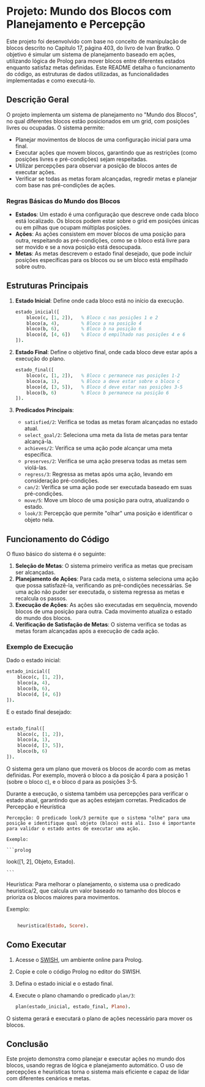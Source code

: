 ﻿# Projeto: Mundo dos Blocos com Planejamento e Percepção

Este projeto foi desenvolvido com base no conceito de manipulação de blocos descrito no Capítulo 17, página 403, do livro de Ivan Bratko. O objetivo é simular um sistema de planejamento baseado em ações, utilizando lógica de Prolog para mover blocos entre diferentes estados enquanto satisfaz metas definidas. Este README detalha o funcionamento do código, as estruturas de dados utilizadas, as funcionalidades implementadas e como executá-lo.

## Descrição Geral

O projeto implementa um sistema de planejamento no "Mundo dos Blocos", no qual diferentes blocos estão posicionados em um grid, com posições livres ou ocupadas. O sistema permite:

- Planejar movimentos de blocos de uma configuração inicial para uma final.
- Executar ações que movem blocos, garantindo que as restrições (como posições livres e pré-condições) sejam respeitadas.
- Utilizar percepções para observar a posição de blocos antes de executar ações.
- Verificar se todas as metas foram alcançadas, regredir metas e planejar com base nas pré-condições de ações.

### Regras Básicas do Mundo dos Blocos

- **Estados**: Um estado é uma configuração que descreve onde cada bloco está localizado. Os blocos podem estar sobre o grid em posições únicas ou em pilhas que ocupam múltiplas posições.
- **Ações**: As ações consistem em mover blocos de uma posição para outra, respeitando as pré-condições, como se o bloco está livre para ser movido e se a nova posição está desocupada.
- **Metas**: As metas descrevem o estado final desejado, que pode incluir posições específicas para os blocos ou se um bloco está empilhado sobre outro.
  
## Estruturas Principais

1. **Estado Inicial**: Define onde cada bloco está no início da execução.
    ```prolog
    estado_inicial([
        bloco(c, [1, 2]),   % Bloco c nas posições 1 e 2
        bloco(a, 4),        % Bloco a na posição 4
        bloco(b, 6),        % Bloco b na posição 6
        bloco(d, [4, 6])    % Bloco d empilhado nas posições 4 e 6
    ]).
    ```

2. **Estado Final**: Define o objetivo final, onde cada bloco deve estar após a execução do plano.
    ```prolog
    estado_final([
        bloco(c, [1, 2]),   % Bloco c permanece nas posições 1-2
        bloco(a, 1),        % Bloco a deve estar sobre o bloco c
        bloco(d, [3, 5]),   % Bloco d deve estar nas posições 3-5
        bloco(b, 6)         % Bloco b permanece na posição 6
    ]).
    ```

3. **Predicados Principais**:
    - `satisfied/2`: Verifica se todas as metas foram alcançadas no estado atual.
    - `select_goal/2`: Seleciona uma meta da lista de metas para tentar alcançá-la.
    - `achieves/2`: Verifica se uma ação pode alcançar uma meta específica.
    - `preserves/2`: Verifica se uma ação preserva todas as metas sem violá-las.
    - `regress/3`: Regressa as metas após uma ação, levando em consideração pré-condições.
    - `can/2`: Verifica se uma ação pode ser executada baseado em suas pré-condições.
    - `move/5`: Move um bloco de uma posição para outra, atualizando o estado.
    - `look/3`: Percepção que permite "olhar" uma posição e identificar o objeto nela.

## Funcionamento do Código

O fluxo básico do sistema é o seguinte:

1. **Seleção de Metas**: O sistema primeiro verifica as metas que precisam ser alcançadas.
2. **Planejamento de Ações**: Para cada meta, o sistema seleciona uma ação que possa satisfazê-la, verificando as pré-condições necessárias. Se uma ação não puder ser executada, o sistema regressa as metas e recalcula os passos.
3. **Execução de Ações**: As ações são executadas em sequência, movendo blocos de uma posição para outra. Cada movimento atualiza o estado do mundo dos blocos.
4. **Verificação de Satisfação de Metas**: O sistema verifica se todas as metas foram alcançadas após a execução de cada ação.

### Exemplo de Execução

Dado o estado inicial:

```prolog
estado_inicial([
    bloco(c, [1, 2]),  
    bloco(a, 4),        
    bloco(b, 6),        
    bloco(d, [4, 6])    
]).
```

E o estado final desejado:

```prolog

estado_final([
    bloco(c, [1, 2]),   
    bloco(a, 1),        
    bloco(d, [3, 5]),   
    bloco(b, 6)         
]).
```
O sistema gera um plano que moverá os blocos de acordo com as metas definidas. Por exemplo, moverá o bloco a da posição 4 para a posição 1 (sobre o bloco c), e o bloco d para as posições 3-5.

Durante a execução, o sistema também usa percepções para verificar o estado atual, garantindo que as ações estejam corretas.
Predicados de Percepção e Heurística

    Percepção: O predicado look/3 permite que o sistema "olhe" para uma posição e identifique qual objeto (bloco) está ali. Isso é importante para validar o estado antes de executar uma ação.

    Exemplo:

    ```prolog

look([1, 2], Objeto, Estado).

    ```

Heurística: Para melhorar o planejamento, o sistema usa o predicado heuristica/2, que calcula um valor baseado no tamanho dos blocos e prioriza os blocos maiores para movimentos.

Exemplo:

```prolog

    heuristica(Estado, Score).

```

## Como Executar

1. Acesse o [SWISH](https://swish.swi-prolog.org/), um ambiente online para Prolog.
2. Copie e cole o código Prolog no editor do SWISH.
3. Defina o estado inicial e o estado final.
4. Execute o plano chamando o predicado `plan/3`:

    ```prolog
    plan(estado_inicial, estado_final, Plano).
    ```

O sistema gerará e executará o plano de ações necessário para mover os blocos.

## Conclusão

Este projeto demonstra como planejar e executar ações no mundo dos blocos, usando regras de lógica e planejamento automático. O uso de percepções e heurísticas torna o sistema mais eficiente e capaz de lidar com diferentes cenários e metas.

